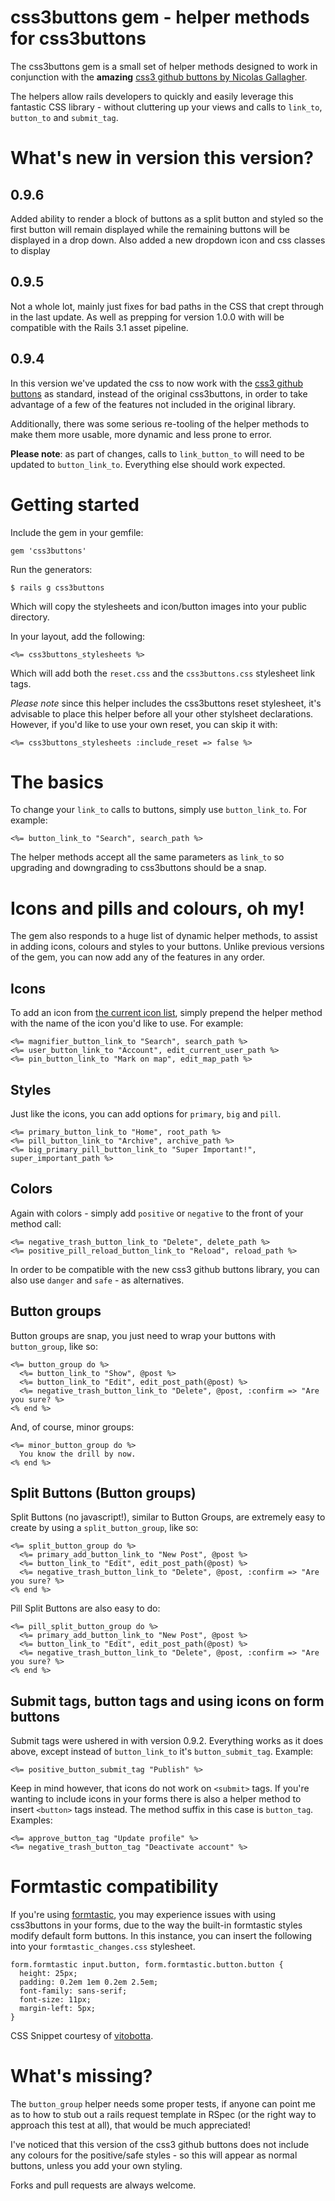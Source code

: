 # css3buttons gem - helper methods for css3buttons

The css3buttons gem is a small set of helper methods designed to work in
conjunction with the __amazing__ [css3 github buttons by Nicolas Gallagher](http://nicolasgallagher.com/lab/css3-github-buttons/).

The helpers allow rails developers to quickly and easily leverage this
fantastic CSS library - without cluttering up your views and calls to
`link_to`, `button_to` and `submit_tag`.

# What's new in version this version?

## 0.9.6

Added ability to render a block of buttons as a split button and styled 
so the first button will remain displayed while the remaining buttons
will be displayed in a drop down. Also added a new dropdown icon and css
classes to display

## 0.9.5

Not a whole lot, mainly just fixes for bad paths in the CSS that crept
through in the last update. As well as prepping for version 1.0.0 with
will be compatible with the Rails 3.1 asset pipeline.

## 0.9.4

In this version we've updated the css to now work with the [css3 github buttons](http://nicolasgallagher.com/lab/css3-github-buttons/) as standard, instead of the original css3buttons, in order to take advantage of a few of the features not included in the original library.

Additionally, there was some serious re-tooling of the helper methods to make them more usable, more dynamic and less prone to error.

__Please note__: as part of changes, calls to `link_button_to` will need
to be updated to `button_link_to`. Everything else should work expected.


# Getting started

Include the gem in your gemfile:

    gem 'css3buttons'

Run the generators:

    $ rails g css3buttons

Which will copy the stylesheets and icon/button images into your public
directory.

In your layout, add the following:

    <%= css3buttons_stylesheets %>

Which will add both the `reset.css` and the `css3buttons.css` stylesheet
link tags. 

_Please note_ since this helper includes the css3buttons
reset stylesheet, it's advisable to place this helper before all your
other stylsheet declarations. However, if you'd like to use your own
reset, you can skip it with:

    <%= css3buttons_stylesheets :include_reset => false %>


# The basics

To change your `link_to` calls to buttons, simply use `button_link_to`.
For example:

    <%= button_link_to "Search", search_path %>

The helper methods accept all the same parameters as `link_to` so
upgrading and downgrading to css3buttons should be a snap.


# Icons and pills and colours, oh my!

The gem also responds to a huge list of dynamic helper methods, to assist in adding
icons, colours and styles to your buttons. Unlike previous versions of
the gem, you can now add any of the features in any order.


## Icons

To add an icon from [the current icon list](http://nicolasgallagher.com/lab/css3-github-buttons/), simply prepend the helper method with the name of the icon you'd like to use. For example:

    <%= magnifier_button_link_to "Search", search_path %>
    <%= user_button_link_to "Account", edit_current_user_path %>
    <%= pin_button_link_to "Mark on map", edit_map_path %>


## Styles

Just like the icons, you can add options for `primary`, `big` and
`pill`.

    <%= primary_button_link_to "Home", root_path %>
    <%= pill_button_link_to "Archive", archive_path %>
    <%= big_primary_pill_button_link_to "Super Important!", super_important_path %>


## Colors

Again with colors - simply add `positive` or `negative` to the front of your method call:

    <%= negative_trash_button_link_to "Delete", delete_path %>
    <%= positive_pill_reload_button_link_to "Reload", reload_path %>

In order to be compatible with the new css3 github buttons library, you can also use `danger` and `safe` - as alternatives.


## Button groups

Button groups are snap, you just need to wrap your buttons with `button_group`, like so:

    <%= button_group do %>
      <%= button_link_to "Show", @post %>
      <%= button_link_to "Edit", edit_post_path(@post) %>
      <%= negative_trash_button_link_to "Delete", @post, :confirm => "Are you sure? %>
    <% end %>

And, of course, minor groups:

    <%= minor_button_group do %>
      You know the drill by now.
    <% end %>


## Split Buttons (Button groups)

Split Buttons (no javascript!), similar to Button Groups, are extremely easy to create by using a `split_button_group`, like so:
  
    <%= split_button_group do %>
      <%= primary_add_button_link_to "New Post", @post %>
      <%= button_link_to "Edit", edit_post_path(@post) %>
      <%= negative_trash_button_link_to "Delete", @post, :confirm => "Are you sure? %>
    <% end %>

Pill Split Buttons are also easy to do:

    <%= pill_split_button_group do %>
      <%= primary_add_button_link_to "New Post", @post %>
      <%= button_link_to "Edit", edit_post_path(@post) %>
      <%= negative_trash_button_link_to "Delete", @post, :confirm => "Are you sure? %>
    <% end %>


## Submit tags, button tags and using icons on form buttons

Submit tags were ushered in with version 0.9.2. Everything works as it does above, except instead of `button_link_to` it's `button_submit_tag`. Example:

    <%= positive_button_submit_tag "Publish" %>

Keep in mind however, that icons do not work on `<submit>` tags. If you're wanting to include icons in your forms there is also a helper method to insert `<button>` tags instead. The method suffix in this case is `button_tag`. Examples:

    <%= approve_button_tag "Update profile" %>
    <%= negative_trash_button_tag "Deactivate account" %>


# Formtastic compatibility

If you're using
[formtastic](https://github.com/justinfrench/formtastic), you may
experience issues with using css3buttons in your forms, due to the
way the built-in formtastic styles modify default form buttons. In this
instance, you can insert the following into your
`formtastic_changes.css` stylesheet.

    form.formtastic input.button, form.formtastic.button.button {
      height: 25px;
      padding: 0.2em 1em 0.2em 2.5em;
      font-family: sans-serif;
      font-size: 11px;
      margin-left: 5px;
    }

CSS Snippet courtesy of [vitobotta](https://github.com/vitobotta).



# What's missing?

The `button_group` helper needs some proper tests, if anyone can point me as to how to stub out a rails request template in RSpec (or the right way to approach this test at all), that would be much appreciated!

I've noticed that this version of the css3 github buttons does not include any colours for the positive/safe styles - so this will appear as normal buttons, unless you add your own styling.

Forks and pull requests are always welcome.
